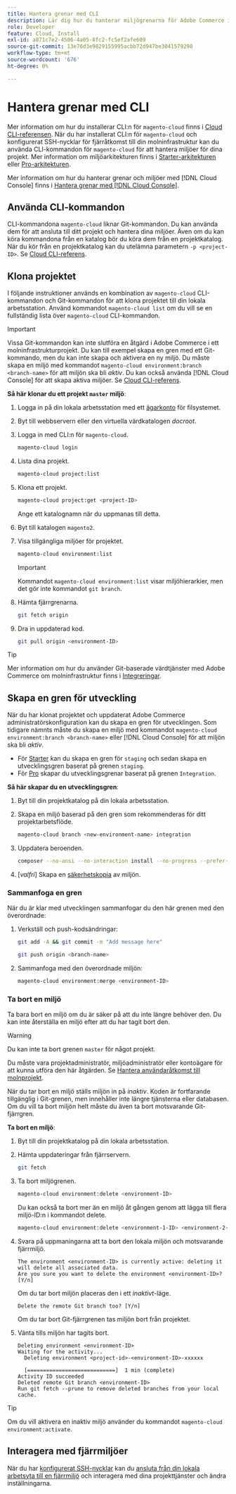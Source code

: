 ```yaml
---
title: Hantera grenar med CLI
description: Lär dig hur du hanterar miljögrenarna för Adobe Commerce i molninfrastrukturen med hjälp av Cloud CLI.
role: Developer
feature: Cloud, Install
exl-id: a871c7e2-4506-4a05-8fc2-fc5ef2afe609
source-git-commit: 13e76d3e9829155995acbb72d947be3041579298
workflow-type: tm+mt
source-wordcount: '676'
ht-degree: 0%

---
```


# Hantera grenar med CLI

Mer information om hur du installerar CLI:n för `magento-cloud` finns i [Cloud CLI-referensen](../dev-tools/cloud-cli-overview.md). När du har installerat CLI:n för `magento-cloud` och konfigurerat SSH-nycklar för fjärråtkomst till din molninfrastruktur kan du använda CLI-kommandon för `magento-cloud` för att hantera miljöer för dina projekt. Mer information om miljöarkitekturen finns i [Starter-arkitekturen](../architecture/starter-architecture.md) eller [Pro-arkitekturen](../architecture/pro-architecture.md).

Mer information om hur du hanterar grenar och miljöer med [!DNL Cloud Console] finns i [Hantera grenar med  [!DNL Cloud Console]](../project/console-branches.md).

## Använda CLI-kommandon

CLI-kommandona `magento-cloud` liknar Git-kommandon. Du kan använda dem för att ansluta till ditt projekt och hantera dina miljöer. Även om du kan köra kommandona från en katalog bör du köra dem från en projektkatalog. När du kör från en projektkatalog kan du utelämna parametern `-p <project-ID>`. Se [Cloud CLI-referens](../dev-tools/cloud-cli-overview.md).

## Klona projektet

I följande instruktioner används en kombination av `magento-cloud` CLI-kommandon och Git-kommandon för att klona projektet till din lokala arbetsstation. Använd kommandot `magento-cloud list` om du vill se en fullständig lista över `magento-cloud` CLI-kommandon.

>[!IMPORTANT]
>
>Vissa Git-kommandon kan inte slutföra en åtgärd i Adobe Commerce i ett molninfrastrukturprojekt. Du kan till exempel skapa en gren med ett Git-kommando, men du kan inte skapa och aktivera en ny miljö. Du måste skapa en miljö med kommandot `magento-cloud environment:branch <branch-name>` för att miljön ska bli _aktiv_. Du kan också använda [!DNL Cloud Console] för att skapa aktiva miljöer. Se [Cloud CLI-referens](../dev-tools/cloud-cli-overview.md#git-commands).

**Så här klonar du ett projekt `master` miljö**:

1. Logga in på din lokala arbetsstation med ett [ägarkonto](https://experienceleague.adobe.com/docs/commerce-operations/installation-guide/prerequisites/file-system/configure-permissions.html) för filsystemet.

1. Byt till webbservern eller den virtuella värdkatalogen _docroot_.

1. Logga in med CLI:n för `magento-cloud`.

   ```bash
   magento-cloud login
   ```

1. Lista dina projekt.

   ```bash
   magento-cloud project:list
   ```

1. Klona ett projekt.

   ```bash
   magento-cloud project:get <project-ID>
   ```

   Ange ett katalognamn när du uppmanas till detta.

1. Byt till katalogen `magento2`.

1. Visa tillgängliga miljöer för projektet.

   ```bash
   magento-cloud environment:list
   ```

   >[!IMPORTANT]
   >
   >Kommandot `magento-cloud environment:list` visar miljöhierarkier, men det gör inte kommandot `git branch`.

1. Hämta fjärrgrenarna.

   ```bash
   git fetch origin
   ```

1. Dra in uppdaterad kod.

   ```bash
   git pull origin <environment-ID>
   ```

>[!TIP]
>
>Mer information om hur du använder Git-baserade värdtjänster med Adobe Commerce om molninfrastruktur finns i [Integreringar](../integrations/overview.md).

## Skapa en gren för utveckling

När du har klonat projektet och uppdaterat Adobe Commerce administratörskonfiguration kan du skapa en gren för utvecklingen. Som tidigare nämnts måste du skapa en miljö med kommandot `magento-cloud environment:branch <branch-name>` eller [!DNL Cloud Console] för att miljön ska bli _aktiv_.

- För [Starter](../architecture/starter-develop-deploy-workflow.md#clone-and-branch) kan du skapa en gren för `staging` och sedan skapa en utvecklingsgren baserat på grenen `staging`.
- För [Pro](../architecture/pro-develop-deploy-workflow.md#development-workflow) skapar du utvecklingsgrenar baserat på grenen `Integration`.

**Så här skapar du en utvecklingsgren**:

1. Byt till din projektkatalog på din lokala arbetsstation.

1. Skapa en miljö baserad på den gren som rekommenderas för ditt projektarbetsflöde.

   ```bash
   magento-cloud branch <new-environment-name> integration
   ```

1. Uppdatera beroenden.

   ```bash
   composer --no-ansi --no-interaction install --no-progress --prefer-dist --optimize-autoloader
   ```

1. [_valfri_] Skapa en [säkerhetskopia](../storage/snapshots.md) av miljön.

### Sammanfoga en gren

När du är klar med utvecklingen sammanfogar du den här grenen med den överordnade:

1. Verkställ och push-kodsändringar:

   ```bash
   git add -A && git commit -m "Add message here"
   ```

   ```bash
   git push origin <branch-name>
   ```

1. Sammanfoga med den överordnade miljön:

   ```bash
   magento-cloud environment:merge <environment-ID>
   ```

### Ta bort en miljö

Ta bara bort en miljö om du är säker på att du inte längre behöver den. Du kan inte återställa en miljö efter att du har tagit bort den.

>[!WARNING]
>
>Du kan inte ta bort grenen `master` för något projekt.

Du måste vara projektadministratör, miljöadministratör eller kontoägare för att kunna utföra den här åtgärden. Se [Hantera användaråtkomst till molnprojekt](../project/user-access.md).

När du tar bort en miljö ställs miljön in på _inaktiv_. Koden är fortfarande tillgänglig i Git-grenen, men innehåller inte längre tjänsterna eller databasen. Om du vill ta bort miljön helt måste du även ta bort motsvarande Git-fjärrgren.

**Ta bort en miljö**:

1. Byt till din projektkatalog på din lokala arbetsstation.

1. Hämta uppdateringar från fjärrservern.

   ```bash
   git fetch
   ```

1. Ta bort miljögrenen.

   ```bash
   magento-cloud environment:delete <environment-ID>
   ```

   Du kan också ta bort mer än en miljö åt gången genom att lägga till flera miljö-ID:n i kommandot delete.

   ```bash
   magento-cloud environment:delete <environment-1-ID> <environment-2-ID>
   ```

1. Svara på uppmaningarna att ta bort den lokala miljön och motsvarande fjärrmiljö.

   ```terminal
   The environment <environment-ID> is currently active: deleting it will delete all associated data.
   Are you sure you want to delete the environment <environment-ID>? [Y/n]
   ```

   Om du tar bort miljön placeras den i ett _inaktivt_-läge.

   ```terminal
   Delete the remote Git branch too? [Y/n]
   ```

   Om du tar bort Git-fjärrgrenen tas miljön bort från projektet.

1. Vänta tills miljön har tagits bort.

   ```terminal
   Deleting environment <environment-ID>
   Waiting for the activity...
     Deleting environment <project-id>-<environment-ID>-xxxxxx
   
     [============================]  1 min (complete)
   Activity ID succeeded
   Deleted remote Git branch <environment-ID>
   Run git fetch --prune to remove deleted branches from your local cache.
   ```

>[!TIP]
>
>Om du vill aktivera en inaktiv miljö använder du kommandot `magento-cloud environment:activate`.

## Interagera med fjärrmiljöer

När du har [konfigurerat SSH-nycklar](../development/secure-connections.md) kan du [ansluta från din lokala arbetsyta till en fjärrmiljö](../development/secure-connections.md#connect-to-a-remote-environment) och interagera med dina projekttjänster och ändra inställningarna.
